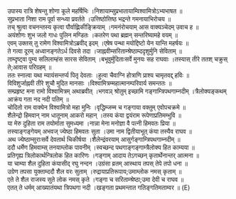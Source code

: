 

  
उपास्य रात्रि शेषन्तु शोणा कूले महर्षिभिः ।निशायाम्सुप्रभातायाम्विश्वामित्रोऽभ्यभाषत  ॥   
सुप्रभाता निशा राम पूर्वा सन्ध्या प्रवर्तते ।उत्तिष्ठोत्तिष्ठ भद्रन्ते गमनायाभिरोचय  ॥   
तच् श्रुत्वा वचनन्तस्य कृत्वा पौर्वाह्णिकीङ्क्रियाम् ।गमनंरोचयाम् आस वाक्यञ्चेदम् उवाच ह  ॥   
अयंशोणः शुभ जलो गाधः पुलिन मण्डितः ।कतरेण पथा ब्रह्मन् सन्तरिष्यामहे वयम्  ॥   
एवम् उक्तस् तु रामेण विश्वामित्रोऽब्रवीद् इदम् ।एषेष पन्था मयोद्दिष्टो येन यान्ति महर्षयः  ॥   
ते गत्वा दूरम् अध्वानङ्गतेऽर्ध दिवसे तदा ।जाह्नवीम्सरिताम्श्रेष्ठाम्ददृशुर्मुनि सेविताम्  ॥   
ताम्दृष्ट्वा पुम्य सलिलाम्हंस सारस सेविताम् ।बभूवुर्मुदिताःसर्वे मुनयः सह राघवाः ।तस्यास् तीरे ततश् चक्रुस् ते;आवास परिग्रहम्  ॥   
ततः स्नात्वा यथा म्यायंसन्तर्प्य पितृ देवताः ।हुत्वा चैवाग्नि होत्राणि प्राश्य चामृतवद्द् हविः  ॥   
विविशुर्जाह्नवी तीरे शुचौ मुदित मानसाः ।विश्वामित्रम्महात्मानम्परिवार्य समन्ततः  ॥   
सम्प्रहृष्ट मना रामो विश्वामित्रम् अथाब्रवीत् ।भगवञ् श्रोतुम् इच्छामि गङ्गाम्त्रिपथगाम्नदीम् ।त्रैलोक्यङ्कथम् आक्रंय गता नद नदी पतिम्  ॥   
चोदितो राम वाक्येन विश्वामित्रो महा मुनिः ।वृद्धिम्जम्म च गङ्गाया वक्तुम् एवोपचक्रमे  ॥   
शैलेन्द्रो हिमवान् नाम धातूनाम् आकरो महान् ।तस्य कंया द्वयंराम रूपेणाप्रतिमम्भुवि  ॥   
या मेरु दुहिता राम तयोर्माता सुमध्यमा ।नान्ना मेना मनोज्ञा वै पत्नी हिमवतः प्रिया  ॥   
तस्याङ्गङ्गेयम् अभवज् ज्येष्ठा हिमवतः सुता ।उमा नाम द्वितीयाभूत् कंया तस्यैव राघव  ॥   
अथ ज्येष्ठाम्सुराःसर्वे देवतार्थ चिकीर्षया ।शैलेन्द्रंवरयाम् आसुर्गङ्गाम्त्रिपथगाम्नदीम्  ॥   
ददौ धर्मेण हिमवाम्स् तनयाम्लोक पावनीम् ।स्वच्छन्द पथगाङ्गङ्गाम्त्रैलोक्य हित काम्यया  ॥   
प्रतिगृह्य त्रिलोकार्थन्त्रिलोक हित कारिणः ।गङ्गाम् आदाय तेऽगच्छन् कृतार्थेनान्तर् आत्मना  ॥   
या चाम्या शैल दुहिता कंयासीद् रघु नन्दन ।उग्रंसा व्रतम् आस्थाय तपस् तेपे तपो धना  ॥   
उग्रेण तपसा युक्ताम्ददौ शैल वरः सुताम् ।रुद्रायाप्रतिरूपाय;उमाम्लोक नमस् कृताम्  ॥   
एते ते शैल राजस्य सुते लोक नमस् कृते ।गङ्गा च सरिताम्श्रेष्ठा;उमा देवी च राघव  ॥   
एतत् ते धर्मम् आख्यातंयथा त्रिपथगा नदी ।खङ्गता प्रथमन्तात गतिङ्गतिमताम्वर  ॥ (E)  
